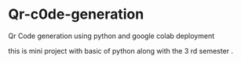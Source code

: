 # Qr-c0de-generation
Qr Code generation using python and google colab deployment

this is mini project with basic of python along with the 3 rd semester .
 
